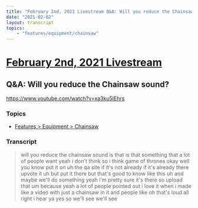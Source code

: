 ```yaml
---
title: "February 2nd, 2021 Livestream Q&A: Will you reduce the Chainsaw sound?"
date: "2021-02-02"
layout: transcript
topics:
    - "features/equipment/chainsaw"
---
```

# [February 2nd, 2021 Livestream](../2021-02-02.md)
## Q&A: Will you reduce the Chainsaw sound?
https://www.youtube.com/watch?v=xa3ku5IEhrs

### Topics
* [Features > Equipment > Chainsaw](../topics/features/equipment/chainsaw.md)

### Transcript

> will you reduce the chainsaw sound is that is that something that a lot of people want yeah i don't think so i think game of thrones okay well you know put it on uh the qa site if it's not already if it's already there upvote it uh but put it there but that's good to know like this uh and maybe we'll do something yeah i'm pretty sure it's there so upload that  um because yeah a lot of people pointed out i love it when i made like a video with just a chainsaw in it and people like oh that's loud all right i hear ya yes so we'll see we'll see
